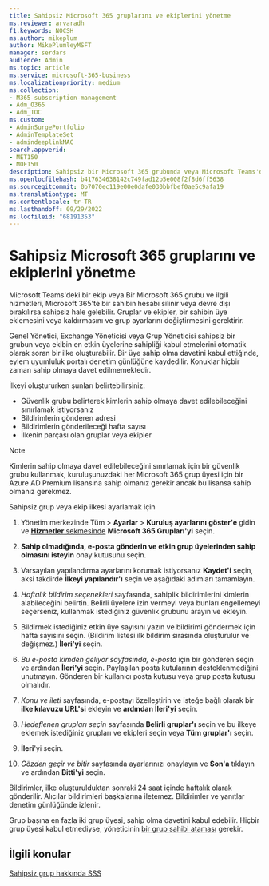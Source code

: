 ```yaml
---
title: Sahipsiz Microsoft 365 gruplarını ve ekiplerini yönetme
ms.reviewer: arvaradh
f1.keywords: NOCSH
ms.author: mikeplum
author: MikePlumleyMSFT
manager: serdars
audience: Admin
ms.topic: article
ms.service: microsoft-365-business
ms.localizationpriority: medium
ms.collection:
- M365-subscription-management
- Adm_O365
- Adm_TOC
ms.custom:
- AdminSurgePortfolio
- AdminTemplateSet
- admindeeplinkMAC
search.appverid:
- MET150
- MOE150
description: Sahipsiz bir Microsoft 365 grubunda veya Microsoft Teams'de bir ekipte sahip olmaya üyeleri otomatik olarak davet etmeyi öğrenin.
ms.openlocfilehash: b417634638142c749fad12b5e008f2f8d6ff5638
ms.sourcegitcommit: 0b7070ec119e00e0dafe030bbfbef0ae5c9afa19
ms.translationtype: MT
ms.contentlocale: tr-TR
ms.lasthandoff: 09/29/2022
ms.locfileid: "68191353"
---
```

# <a name="manage-ownerless-microsoft-365-groups-and-teams"></a>Sahipsiz Microsoft 365 gruplarını ve ekiplerini yönetme

Microsoft Teams'deki bir ekip veya Bir Microsoft 365 grubu ve ilgili hizmetleri, Microsoft 365'te bir sahibin hesabı silinir veya devre dışı bırakılırsa sahipsiz hale gelebilir. Gruplar ve ekipler, bir sahibin üye eklemesini veya kaldırmasını ve grup ayarlarını değiştirmesini gerektirir.

Genel Yönetici, Exchange Yöneticisi veya Grup Yöneticisi sahipsiz bir grubun veya ekibin en etkin üyelerine sahipliği kabul etmelerini otomatik olarak soran bir ilke oluşturabilir. Bir üye sahip olma davetini kabul ettiğinde, eylem uyumluluk portalı denetim günlüğüne kaydedilir. Konuklar hiçbir zaman sahip olmaya davet edilmemektedir.

İlkeyi oluştururken şunları belirtebilirsiniz:
- Güvenlik grubu belirterek kimlerin sahip olmaya davet edilebileceğini sınırlamak istiyorsanız
- Bildirimlerin gönderen adresi
- Bildirimlerin gönderileceği hafta sayısı
- İlkenin parçası olan gruplar veya ekipler

> [!Note]
> Kimlerin sahip olmaya davet edilebileceğini sınırlamak için bir güvenlik grubu kullanmak, kuruluşunuzdaki her Microsoft 365 grup üyesi için bir Azure AD Premium lisansına sahip olmanız gerekir ancak bu lisansa sahip olmanız gerekmez.

Sahipsiz grup veya ekip ilkesi ayarlamak için

1. Yönetim merkezinde Tüm \> **Ayarlar** \> **Kuruluş ayarlarını** **göster'e** gidin ve <a href="https://go.microsoft.com/fwlink/p/?linkid=2053743" target="_blank">**Hizmetler** sekmesinde</a> **Microsoft 365 Grupları'yi** seçin.

1. **Sahip olmadığında, e-posta gönderin ve etkin grup üyelerinden sahip olmasını isteyin** onay kutusunu seçin.

1. Varsayılan yapılandırma ayarlarını korumak istiyorsanız **Kaydet'i** seçin, aksi takdirde **İlkeyi yapılandır'ı** seçin ve aşağıdaki adımları tamamlayın.

1. *Haftalık bildirim seçenekleri* sayfasında, sahiplik bildirimlerini kimlerin alabileceğini belirtin. Belirli üyelere izin vermeyi veya bunları engellemeyi seçerseniz, kullanmak istediğiniz güvenlik grubunu arayın ve ekleyin.

1. Bildirmek istediğiniz etkin üye sayısını yazın ve bildirimi göndermek için hafta sayısını seçin. (Bildirim listesi ilk bildirim sırasında oluşturulur ve değişmez.) **İleri'yi** seçin.

1. *Bu e-posta kimden geliyor sayfasında, e-posta* için bir gönderen seçin ve ardından **İleri'yi** seçin. Paylaşılan posta kutularının desteklenmediğini unutmayın. Gönderen bir kullanıcı posta kutusu veya grup posta kutusu olmalıdır.

1. *Konu ve ileti* sayfasında, e-postayı özelleştirin ve isteğe bağlı olarak bir **ilke kılavuzu URL'si** ekleyin ve **ardından İleri'yi** seçin.

1. *Hedeflenen grupları seçin* sayfasında **Belirli gruplar'ı** seçin ve bu ilkeye eklemek istediğiniz grupları ve ekipleri seçin veya **Tüm gruplar'ı** seçin.

1. **İleri**'yi seçin.

1. *Gözden geçir ve bitir* sayfasında ayarlarınızı onaylayın ve **Son'a** tıklayın ve ardından **Bitti'yi** seçin.

Bildirimler, ilke oluşturulduktan sonraki 24 saat içinde haftalık olarak gönderilir. Alıcılar bildirimleri başkalarına iletemez. Bildirimler ve yanıtlar denetim günlüğünde izlenir.

Grup başına en fazla iki grup üyesi, sahip olma davetini kabul edebilir. Hiçbir grup üyesi kabul etmediyse, yöneticinin [bir grup sahibi ataması](/admin/create-groups/add-or-remove-members-from-groups) gerekir.

## <a name="related-topics"></a>İlgili konular

[Sahipsiz grup hakkında SSS](/exchange/troubleshoot/groups-and-distribution-lists/ownerless-group-policy)
